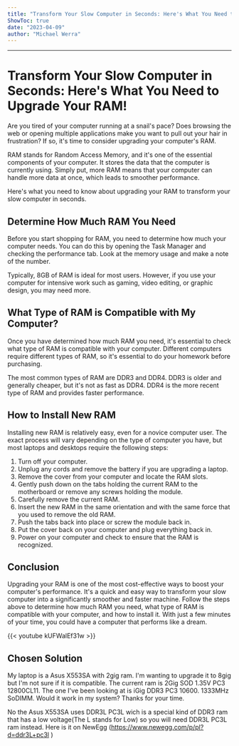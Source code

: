 ```yaml
---
title: "Transform Your Slow Computer in Seconds: Here's What You Need to Upgrade Your RAM!"
ShowToc: true 
date: "2023-04-09"
author: "Michael Werra"
---
```

*****
# Transform Your Slow Computer in Seconds: Here's What You Need to Upgrade Your RAM!

Are you tired of your computer running at a snail's pace? Does browsing the web or opening multiple applications make you want to pull out your hair in frustration? If so, it's time to consider upgrading your computer's RAM.

RAM stands for Random Access Memory, and it's one of the essential components of your computer. It stores the data that the computer is currently using. Simply put, more RAM means that your computer can handle more data at once, which leads to smoother performance.

Here's what you need to know about upgrading your RAM to transform your slow computer in seconds.

## Determine How Much RAM You Need

Before you start shopping for RAM, you need to determine how much your computer needs. You can do this by opening the Task Manager and checking the performance tab. Look at the memory usage and make a note of the number.

Typically, 8GB of RAM is ideal for most users. However, if you use your computer for intensive work such as gaming, video editing, or graphic design, you may need more. 

## What Type of RAM is Compatible with My Computer?

Once you have determined how much RAM you need, it's essential to check what type of RAM is compatible with your computer. Different computers require different types of RAM, so it's essential to do your homework before purchasing.

The most common types of RAM are DDR3 and DDR4. DDR3 is older and generally cheaper, but it's not as fast as DDR4. DDR4 is the more recent type of RAM and provides faster performance.

## How to Install New RAM

Installing new RAM is relatively easy, even for a novice computer user. The exact process will vary depending on the type of computer you have, but most laptops and desktops require the following steps:

1. Turn off your computer.
2. Unplug any cords and remove the battery if you are upgrading a laptop.
3. Remove the cover from your computer and locate the RAM slots.
4. Gently push down on the tabs holding the current RAM to the motherboard or remove any screws holding the module.
5. Carefully remove the current RAM.
6. Insert the new RAM in the same orientation and with the same force that you used to remove the old RAM.
7. Push the tabs back into place or screw the module back in.
8. Put the cover back on your computer and plug everything back in.
9. Power on your computer and check to ensure that the RAM is recognized.

## Conclusion

Upgrading your RAM is one of the most cost-effective ways to boost your computer's performance. It's a quick and easy way to transform your slow computer into a significantly smoother and faster machine. Follow the steps above to determine how much RAM you need, what type of RAM is compatible with your computer, and how to install it. With just a few minutes of your time, you could have a computer that performs like a dream.

{{< youtube kUFWalEf31w >}} 



## Chosen Solution
 My laptop is a Asus X553SA with 2gig ram. I'm wanting to upgrade it to 8gig but I'm not sure if it is compatible. The current ram is 2Gig SOD 1.35V PC3 12800CL11. The one I've been looking at is iGig DDR3 PC3 10600. 1333MHz SoDIMM. Would it work in my system? Thanks for your time.

 No the Asus X553SA uses DDR3L PC3L wich is a special kind of DDR3 ram that has a low voltage(The L stands for Low) so you will need DDR3L PC3L ram instead. Here is it on NewEgg (https://www.newegg.com/p/pl?d=ddr3L+pc3l  )




